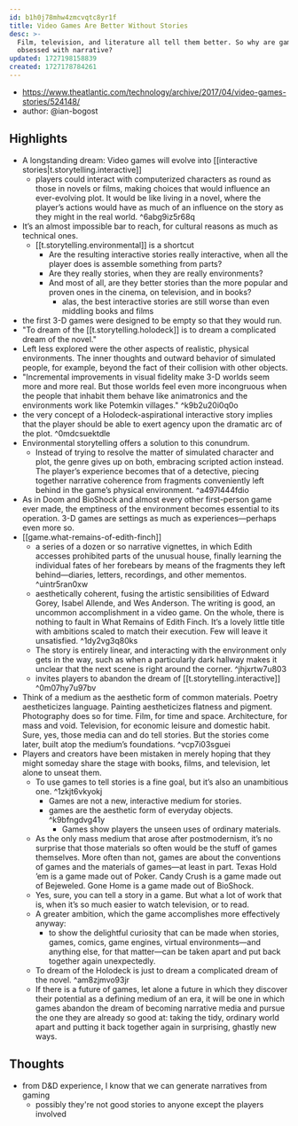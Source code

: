 ```yaml
---
id: b1h0j78mhw4zmcvqtc8yr1f
title: Video Games Are Better Without Stories
desc: >-
  Film, television, and literature all tell them better. So why are games still
  obsessed with narrative?
updated: 1727198158839
created: 1727178784261
---
```


- https://www.theatlantic.com/technology/archive/2017/04/video-games-stories/524148/
- author: @ian-bogost

## Highlights

- A longstanding dream: Video games will evolve into [[interactive stories|t.storytelling.interactive]]
  - players could interact with computerized characters as round as those in novels or films, making choices that would influence an ever-evolving plot. It would be like living in a novel, where the player’s actions would have as much of an influence on the story as they might in the real world. ^6abg9iz5r68q
- It’s an almost impossible bar to reach, for cultural reasons as much as technical ones.
  - [[t.storytelling.environmental]] is a shortcut
    - Are the resulting interactive stories really interactive, when all the player does is assemble something from parts?
    - Are they really stories, when they are really environments?
    - And most of all, are they better stories than the more popular and proven ones in the cinema, on television, and in books?
      - alas, the best interactive stories are still worse than even middling books and films
- the first 3-D games were designed to be empty so that they would run.
- "To dream of the [[t.storytelling.holodeck]] is to dream a complicated dream of the novel."
- Left less explored were the other aspects of realistic, physical environments. The inner thoughts and outward behavior of simulated people, for example, beyond the fact of their collision with other objects.
- "Incremental improvements in visual fidelity make 3-D worlds seem more and more real. But those worlds feel even more incongruous when the people that inhabit them behave like animatronics and the environments work like Potemkin villages." ^k9b2u20i0q0o
- the very concept of a Holodeck-aspirational interactive story implies that the player should be able to exert agency upon the dramatic arc of the plot. ^0mdcsuektdle
- Environmental storytelling offers a solution to this conundrum.
  -  Instead of trying to resolve the matter of simulated character and plot, the genre gives up on both, embracing scripted action instead. The player’s experience becomes that of a detective, piecing together narrative coherence from fragments conveniently left behind in the game’s physical environment. ^a497l444fdio
- As in Doom and BioShock and almost every other first-person game ever made, the emptiness of the environment becomes essential to its operation. 3-D games are settings as much as experiences—perhaps even more so.
- [[game.what-remains-of-edith-finch]] 
  - a series of a dozen or so narrative vignettes, in which Edith accesses prohibited parts of the unusual house, finally learning the individual fates of her forebears by means of the fragments they left behind—diaries, letters, recordings, and other mementos. ^uintr5ran0xw
  - aesthetically coherent, fusing the artistic sensibilities of Edward Gorey, Isabel Allende, and Wes Anderson. The writing is good, an uncommon accomplishment in a video game. On the whole, there is nothing to fault in What Remains of Edith Finch. It’s a lovely little title with ambitions scaled to match their execution. Few will leave it unsatisfied. ^1dy2vg3q80ks
  - The story is entirely linear, and interacting with the environment only gets in the way, such as when a particularly dark hallway makes it unclear that the next scene is right around the corner. ^jhjxrtw7u803
  - invites players to abandon the dream of [[t.storytelling.interactive]] ^0m07hy7u97bv
- Think of a medium as the aesthetic form of common materials. Poetry aestheticizes language. Painting aestheticizes flatness and pigment. Photography does so for time. Film, for time and space. Architecture, for mass and void. Television, for economic leisure and domestic habit. Sure, yes, those media can and do tell stories. But the stories come later, built atop the medium’s foundations. ^vcp7i03sguei
- Players and creators have been mistaken in merely hoping that they might someday share the stage with books, films, and television, let alone to unseat them.
  - To use games to tell stories is a fine goal, but it’s also an unambitious one. ^1zkjt6vkyokj
    - Games are not a new, interactive medium for stories.
    - games are the aesthetic form of everyday objects. ^k9bfngdvg41y
      - Games show players the unseen uses of ordinary materials.
  - As the only mass medium that arose after postmodernism, it’s no surprise that those materials so often would be the stuff of games themselves. More often than not, games are about the conventions of games and the materials of games—at least in part. Texas Hold ’em is a game made out of Poker. Candy Crush is a game made out of Bejeweled. Gone Home is a game made out of BioShock.
  - Yes, sure, you can tell a story in a game. But what a lot of work that is, when it’s so much easier to watch television, or to read.
  - A greater ambition, which the game accomplishes more effectively anyway: 
    - to show the delightful curiosity that can be made when stories, games, comics, game engines, virtual environments—and anything else, for that matter—can be taken apart and put back together again unexpectedly.
  - To dream of the Holodeck is just to dream a complicated dream of the novel. ^am8zjmvo93jr
  - If there is a future of games, let alone a future in which they discover their potential as a defining medium of an era, it will be one in which games abandon the dream of becoming narrative media and pursue the one they are already so good at: taking the tidy, ordinary world apart and putting it back together again in surprising, ghastly new ways.

## Thoughts

- from D&D experience, I know that we can generate narratives from gaming
  - possibly they're not good stories to anyone except the players involved